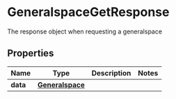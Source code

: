 

# GeneralspaceGetResponse

The response object when requesting a generalspace

## Properties

| Name | Type | Description | Notes |
|------------ | ------------- | ------------- | -------------|
|**data** | [**Generalspace**](Generalspace.md) |  |  |



